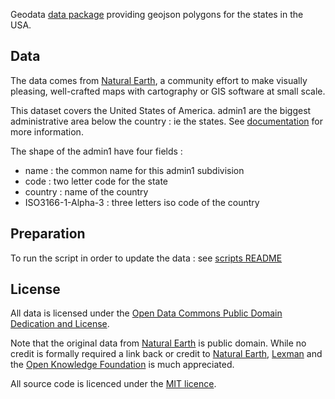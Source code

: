 Geodata [data package][datapackage] providing geojson polygons for the states in the USA.


## Data
The data comes from [Natural Earth][naturalearth], a community effort to make visually pleasing, well-crafted maps with cartography or GIS software at small scale.

This dataset covers the United States of America. admin1 are the biggest administrative area below the country : ie the states. See [documentation][doc] for more information.

The shape of the admin1 have four fields : 
* name : the common name for this admin1 subdivision
* code : two letter code for the state
* country : name of the country
* ISO3166-1-Alpha-3 : three letters iso code of the country

[naturalearth]: http://www.naturalearthdata.com/
[datapackage]: http://dataprotocols.org/data-packages/
[doc]: http://www.naturalearthdata.com/downloads/10m-cultural-vectors/10m-admin-1-states-provinces/

## Preparation

To run the script in order to update the data : see [scripts README](scripts/README.md)

## License

All data is licensed under the [Open Data Commons Public Domain Dedication and License][pddl]. 

Note that the original data from [Natural Earth][naturalearth] is public domain. While no credit is 
formally required a link back or credit to [Natural Earth][naturalearth], [Lexman][lexman] and the [Open Knowledge Foundation][okfn] is much appreciated.

All source code is licenced under the [MIT licence][mit].

[mit]: https://opensource.org/licenses/MIT
[naturalearth]: http://www.naturalearthdata.com/
[pddl]: http://opendatacommons.org/licenses/pddl/1.0/
[lexman]: http://github.com/lexman
[okfn]: http://okfn.org/
